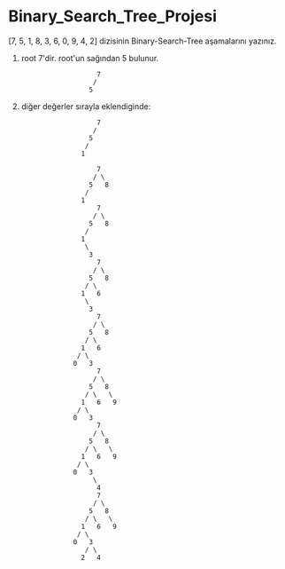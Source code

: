 # Binary_Search_Tree_Projesi

[7, 5, 1, 8, 3, 6, 0, 9, 4, 2] dizisinin Binary-Search-Tree aşamalarını yazınız.

1. root 7'dir. root'un sağından 5 bulunur.

                          7
                         / 
                        5
2. diğer değerler sırayla eklendiginde:

                          7
                         / 
                        5
                       /
                      1
           
                          7
                         / \
                        5   8
                       /
                      1
                          7
                         / \
                        5   8
                       /  
                      1   
                       \
                        3
                          7
                         / \
                        5   8
                       / \
                      1   6 
                       \
                        3
                          7
                         / \
                        5   8
                       / \
                      1   6 
                     / \
                    0   3
                          7
                         / \
                        5   8
                       / \   \
                      1   6   9
                     / \
                    0   3
                          7
                         / \
                        5   8
                       / \   \
                      1   6   9
                     / \  
                    0   3 
                         \ 
                          4
                          7
                         / \
                        5   8
                       / \   \
                      1   6   9
                     / \  
                    0   3 
                       / \
                      2   4
